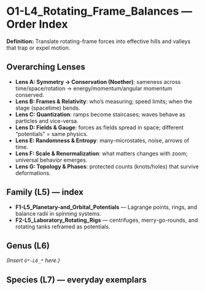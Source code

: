 # O1-L4_Rotating_Frame_Balances — Order Index
**Definition:** Translate rotating-frame forces into effective hills and valleys that trap or expel motion.

## Overarching Lenses

- **Lens A: Symmetry -> Conservation (Noether)**: sameness across time/space/rotation → energy/momentum/angular momentum conserved.
- **Lens B: Frames & Relativity**: who’s measuring; speed limits; when the stage (spacetime) bends.
- **Lens C: Quantization**: ramps become staircases; waves behave as particles and vice-versa.
- **Lens D: Fields & Gauge**: forces as fields spread in space; different “potentials” = same physics.
- **Lens E: Randomness & Entropy**: many-microstates, noise, arrows of time.
- **Lens F: Scale & Renormalization**: what matters changes with zoom; universal behavior emerges.
- **Lens G: Topology & Phases**: protected counts (knots/holes) that survive deformations.

## Family (L5) — index
- **F1-L5_Planetary-and_Orbital_Potentials** — Lagrange points, rings, and balance radii in spinning systems.
- **F2-L5_Laboratory_Rotating_Rigs** — centrifuges, merry-go-rounds, and rotating tanks reframed as potentials.

## Genus (L6)
_(Insert `G*-L6_*` here.)_

## Species (L7) — everyday exemplars

